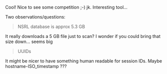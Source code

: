 Cool! Nice to see some competition ;-) jk. Interesting tool...

Two observations/questions:

> NSRL database is approx 5.3 GB

It really downloads a 5 GB file just to scan? I wonder if you could bring that size down... seems big

> UUIDs

It might be nicer to have something human readable for session IDs. Maybe hostname-ISO_timestamp ???

